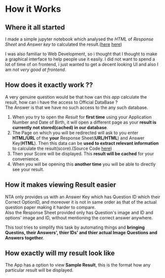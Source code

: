 # How it Works

## Where it all started

I made a simple jupyter notebook which analysed the _HTML_ of _Response Sheet_ and _Answer key_ to calculated the result.([here](https://github.com/shubhattin/jee_mains_2023_score_calculator/blob/e60315a4a0004f2483df6dbf697f2d794d6982b5/tests/other/old_using_pandas.ipynb) [here](https://github.com/shubhattin/jee_mains_2023_score_calculator/tree/e60315a4a0004f2483df6dbf697f2d794d6982b5/tests/process_data))

I was also familiar to Web Development, so i thought that I thought to make a graphical interface to help people use it easily. I did not want to spend a lot of time of on frontend, i just wanted to get a decent looking UI and also I am _not very good at frontend_.

## How does it exactly work ??

A very genuine question would be that how can this _app_ calculate the result, how can i have the access to Official DataBase ?  
The Answer is that we have no such access to the any such database.

1. When you try to open the _Result_ for **first time** using your Application Number and Date of Birth, it will open a different page as your **result is currently not stored(cached) in our database**.
2. The Page on which you will be redirected will ask to you enter **HTML/URL** of the **your** Response Sheet(**URL/HTML**) and Answer Key(**HTML**). Then this data can be **used to extract relevant information** to calculate the result(score).(Source Code [here](./api/jee/process_data/get_data.go))
3. Then your Score will be displayed. This **result will be cached** for your convenience.
4. When you will be opening this **another time** you will be able to directly see your result.

## How it makes viewing Result easier

NTA only provides us with an Answer Key which has Question ID which their Correct OptionID, and moreover it is not in same order as that of the actual question paper making it harder to compare.  
Also the Response Sheet provided only has Question's image and ID and options' image and ID, without mentioning the correct answer anywhere.

This tool tries to simplify this task by automating things and **bringing Questins, their Answers', thier IDs' and thier actual Image Questions and Answers together**.

## How exactly will my result look like

The App has a option to view **Sample Result**, this is the format how any particular result will be displayed.
